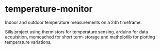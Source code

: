 temperature-monitor
===================

Indoor and outdoor temperature measurements on a 24h timeframe.

Silly project using thermistors for temperature sensing, arduino for data acquisition, memcached for short term-storage
and mathplotlib for plotting temperature variations.
